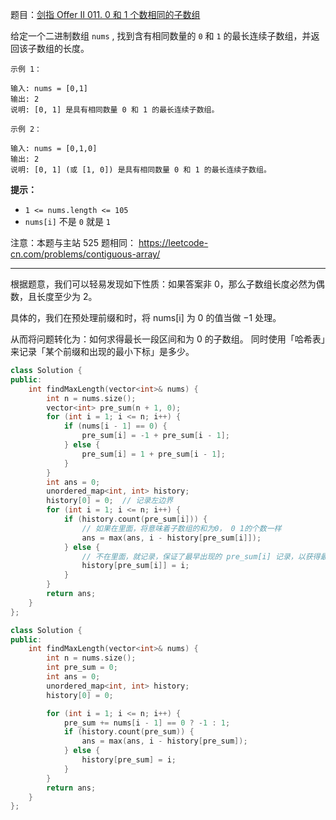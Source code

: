 题目：[剑指 Offer II 011. 0 和 1 个数相同的子数组](https://leetcode.cn/problems/A1NYOS/description/)

给定一个二进制数组 `nums` , 找到含有相同数量的 `0` 和 `1` 的最长连续子数组，并返回该子数组的长度。

```
示例 1：

输入: nums = [0,1]
输出: 2
说明: [0, 1] 是具有相同数量 0 和 1 的最长连续子数组。

示例 2：

输入: nums = [0,1,0]
输出: 2
说明: [0, 1] (或 [1, 0]) 是具有相同数量 0 和 1 的最长连续子数组。
```

**提示：**

- `1 <= nums.length <= 105`
- `nums[i]` 不是 `0` 就是 `1`

注意：本题与主站 525 题相同： https://leetcode-cn.com/problems/contiguous-array/

---

根据题意，我们可以轻易发现如下性质：如果答案非 0，那么子数组长度必然为偶数，且长度至少为 2。

具体的，我们在预处理前缀和时，将 nums[i] 为 0 的值当做 −1 处理。

从而将问题转化为：如何求得最长一段区间和为 0 的子数组。 同时使用「哈希表」来记录「某个前缀和出现的最小下标」是多少。



```c++
class Solution {
public:
    int findMaxLength(vector<int>& nums) {
        int n = nums.size();
        vector<int> pre_sum(n + 1, 0);
        for (int i = 1; i <= n; i++) {
            if (nums[i - 1] == 0) {
                pre_sum[i] = -1 + pre_sum[i - 1];
            } else {
                pre_sum[i] = 1 + pre_sum[i - 1];
            }
        }
        int ans = 0;
        unordered_map<int, int> history;
        history[0] = 0;  // 记录左边界
        for (int i = 1; i <= n; i++) {
            if (history.count(pre_sum[i])) {
                // 如果在里面，将意味着子数组的和为0， 0 1的个数一样
                ans = max(ans, i - history[pre_sum[i]]);
            } else {
                // 不在里面，就记录，保证了最早出现的 pre_sum[i] 记录，以获得最长长度
                history[pre_sum[i]] = i;
            }
        }
        return ans;
    }
};
```



```c++
class Solution {
public:
    int findMaxLength(vector<int>& nums) {
        int n = nums.size();
        int pre_sum = 0;
        int ans = 0;
        unordered_map<int, int> history;
        history[0] = 0;

        for (int i = 1; i <= n; i++) {
            pre_sum += nums[i - 1] == 0 ? -1 : 1;
            if (history.count(pre_sum)) {
                ans = max(ans, i - history[pre_sum]);
            } else {
                history[pre_sum] = i;
            }
        }
        return ans;
    }
};
```

